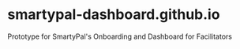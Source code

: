 # smartypal-dashboard.github.io
Prototype for SmartyPal's Onboarding and Dashboard for Facilitators
